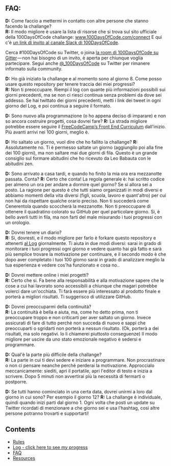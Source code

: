## FAQ:
  **D:** Come faccio a mettermi in contatto con altre persone che stanno facendo la challange?  
  **R:** Il modo migliore è usare la lista di risorse che si trova sul sito ufficiale della 100DaysOfCode challange:
  www.100DaysOfCode.com/connect 
  E qui c'è [un link di invito al canale Slack di 100DaysOfCode](https://join.slack.com/t/100xcode/shared_invite/zt-eivg7x1x-wgNPDh7ug_u4GcUwZNT8Zg).
  
  Cerca #100DaysOfCode su Twitter, o joina [la room di 100DaysOfCode su Gitter](https://gitter.im/Kallaway/100DaysOfCode) — non hai bisogno di un invito, è aperta per chiunque voglia partecipare. Segui anche [@_100DaysOfCode](https://twitter.com/_100DaysOfCode) su Twitter per rimanere informato sulla community.

  **D:** Ho già iniziato la challange e al momento sono al giorno 8. Come posso usare questo repository per tenere traccia dei miei progressi?  
  **R:** Non ti preoccupare. Riempi il log con quante più informazioni possibili sui giorni precedenti, ma se non ci riesci continua senza problemi da dove sei addesso. Se hai twittato dei giorni precedenti, metti i link dei tweet in ogni giorno del Log, e poi continua a seguire il formato.  

  **D:** Sono nuovo alla programmazione (o ho appena deciso di imparare) e non so ancora costruire progetti, cosa dovrei fare?
  **R:** La strada migliore potrebbe essere seguire il [FreeCodeCamp’s Front End Curriculum](https://www.freecodecamp.com/) dall'inizio. Più avanti arrivi nei 100 giorni, meglio è. 

  **D:** Ho saltato un giorno, vuol dire che ho fallito la challange?
  **R:** Assolutamente no. Ti è permesso saltate un giorno (aggiungilo poi alla fine dei 100 giorni), ma non saltare mai due giorni di fila. Questo è un grande consiglio sul formare abitudini che ho ricevuto da Leo Babauta con le abitudini zen.

  **D:** Sono arrivato a casa tardi, e quando ho finito la mia ora era mezzanotte passata. Conta?
  **R:** Certo che conta! La regola generale è: hai scritto codice per almeno un ora per andare a dormire quel giorno? Se si allora sei a posto.
  La ragione per questo è che tutti siamo organizzati in modi diversi e abbiamo momenti della vita diversi (figli, scuola, lavoro e quant'altro) per cui non hai da rispettare qualche orario preciso. Non ti succederà come Cenerentola quando scoccherà la mezzanotte.
  Non ti preoccupare di ottenere il quadratino colorato su GitHub per quel particolare giorno. Si, è bello averli tutti in fila, ma non farti del male misurando i tuoi progressi con un orologio.

  **D:** Dovrei tenere un diario?  
  **R:** Si, dovresti, e il modo migliore per farlo è forkare questo repository e attenerti [al Log](log.md) giornalmente. Ti aiuta in due modi diversi: sarai in grado di monitorare i tuoi progressi ogni giorno e vedere quanto hai già fatto e sarà più semplice trovare la motivazione per continuare, e il secondo modo è che dopo aver completato i tuoi 100 giorno sarai in grado di analizzare meglio la tua esperienza e vedere cos'ha funzionato e cosa no..

  **D:** Dovrei mettere online i miei progetti?  
  **R:** Certo che si. Fa bene alla responsabilità e alla motivazione sapere che le cose a cui hai lavorato sono accessibili a chiunque che magari potrebbe volerci dare un'occhiata. Ti farà essere più interessato al prodotto finale e porterà a migliori risultati. Ti suggerisco di utilizzare GitHub.

  **D:** Dovrei preoccuparmi della continuità?  
  **R:** La continuità è bella e aiuta, ma, come ho detto prima, non ti preoccupare troppo e non criticarti per aver saltato un giorno. Invece assicurati di fare di tutto perchè non succeda di nuovo e sappi che preoccuparti o sgridarti non porterà a nessun risultato. (Ok, porterà a dei risultati, ma solo negativi. Io li chiamerei piuttosto conseguenze) Il modo migliore per uscire da uno stato emozionale negativo è sedersi e programmare.

  **D:** Qual'è la parte più difficile della challange?  
  **R:** La parte in cui ti devi sedere e iniziare a programmare. Non procrastinare o non ci pensare neanche perchè perderai la motivazione. Approccialo meccanicamente: siediti, apri il portatile, apri l'editor di testo e inizia a scrivere. Dopo 5 minuti non avvertirai più la necessità di fermarti o postporre.

  **D:** Se tutti hanno cominciato in una certa data, dovrei unirmi a loro dal giorno in cui sono? Per esempio il giorno 12?
  **R:** La challange è individuale, quindi quando inizi parti dal giorno 1. Ogni volta che posti un update su Twitter ricordati di menzionare a che giorno sei e usa l'hashtag, così altre persone potranno trovarti e supportarti!

## Contents
* [Rules](rules.md)
* [Log - click here to see my progress](log.md)
* [FAQ](FAQ.md)
* [Resources](resources.md)
